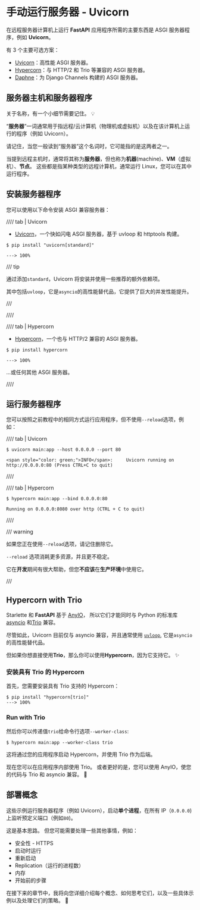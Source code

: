 # 手动运行服务器 - Uvicorn

在远程服务器计算机上运行 **FastAPI** 应用程序所需的主要东西是 ASGI 服务器程序，例如 **Uvicorn**。

有 3 个主要可选方案：

* <a href="https://www.uvicorn.org/" class="external-link" target="_blank">Uvicorn</a>：高性能 ASGI 服务器。
* <a href="https://hypercorn.readthedocs.io/" class="external-link" target="_blank">Hypercorn</a>：与 HTTP/2 和 Trio 等兼容的 ASGI 服务器。
* <a href="https://github.com/django/daphne" class="external-link" target="_blank">Daphne</a>：为 Django Channels 构建的 ASGI 服务器。

## 服务器主机和服务器程序

关于名称，有一个小细节需要记住。 💡

“**服务器**”一词通常用于指远程/云计算机（物理机或虚拟机）以及在该计算机上运行的程序（例如 Uvicorn）。

请记住，当您一般读到“服务器”这个名词时，它可能指的是这两者之一。

当提到远程主机时，通常将其称为**服务器**，但也称为**机器**(machine)、**VM**（虚拟机）、**节点**。 这些都是指某种类型的远程计算机，通常运行 Linux，您可以在其中运行程序。


## 安装服务器程序

您可以使用以下命令安装 ASGI 兼容服务器：

//// tab | Uvicorn

* <a href="https://www.uvicorn.org/" class="external-link" target="_blank">Uvicorn</a>，一个快如闪电 ASGI 服务器，基于 uvloop 和 httptools 构建。

<div class="termy">

```console
$ pip install "uvicorn[standard]"

---> 100%
```

</div>

/// tip

通过添加`standard`，Uvicorn 将安装并使用一些推荐的额外依赖项。

其中包括`uvloop`，它是`asyncio`的高性能替代品，它提供了巨大的并发性能提升。

///

////

//// tab | Hypercorn

* <a href="https://github.com/pgjones/hypercorn" class="external-link" target="_blank">Hypercorn</a>，一个也与 HTTP/2 兼容的 ASGI 服务器。

<div class="termy">

```console
$ pip install hypercorn

---> 100%
```

</div>

...或任何其他 ASGI 服务器。

////

## 运行服务器程序

您可以按照之前教程中的相同方式运行应用程序，但不使用`--reload`选项，例如：

//// tab | Uvicorn

<div class="termy">

```console
$ uvicorn main:app --host 0.0.0.0 --port 80

<span style="color: green;">INFO</span>:     Uvicorn running on http://0.0.0.0:80 (Press CTRL+C to quit)
```

</div>

////

//// tab | Hypercorn

<div class="termy">

```console
$ hypercorn main:app --bind 0.0.0.0:80

Running on 0.0.0.0:8080 over http (CTRL + C to quit)
```

</div>

////

/// warning

如果您正在使用`--reload`选项，请记住删除它。

 `--reload` 选项消耗更多资源，并且更不稳定。

 它在**开发**期间有很大帮助，但您**不应该**在**生产环境**中使用它。

///

## Hypercorn with Trio

Starlette 和 **FastAPI** 基于 <a href="https://anyio.readthedocs.io/en/stable/" class="external-link" target="_blank">AnyIO</a>， 所以它们才能同时与 Python 的标准库 <a href="https://docs.python.org/3/library/asyncio-task.html" class="external-link" target="_blank">asyncio</a> 和<a href="https://trio.readthedocs.io/en/stable/" class="external-link" target="_blank">Trio</a> 兼容。

尽管如此，Uvicorn 目前仅与 asyncio 兼容，并且通常使用 <a href="https://github.com/MagicStack/uvloop" class="external-link" target="_blank">`uvloop`</a >, 它是`asyncio`的高性能替代品。

但如果你想直接使用**Trio**，那么你可以使用**Hypercorn**，因为它支持它。 ✨

### 安装具有 Trio 的 Hypercorn

首先，您需要安装具有 Trio 支持的 Hypercorn：

<div class="termy">

```console
$ pip install "hypercorn[trio]"
---> 100%
```

</div>

### Run with Trio

然后你可以传递值`trio`给命令行选项`--worker-class`:

<div class="termy">

```console
$ hypercorn main:app --worker-class trio
```

</div>

这将通过您的应用程序启动 Hypercorn，并使用 Trio 作为后端。

现在您可以在应用程序内部使用 Trio。 或者更好的是，您可以使用 AnyIO，使您的代码与 Trio 和 asyncio 兼容。 🎉

## 部署概念

这些示例运行服务器程序（例如 Uvicorn），启动**单个进程**，在所有 IP（`0.0.0.0`)上监听预定义端口（例如`80`)。

这是基本思路。 但您可能需要处理一些其他事情，例如：

* 安全性 - HTTPS
* 启动时运行
* 重新启动
* Replication（运行的进程数）
* 内存
* 开始前的步骤

在接下来的章节中，我将向您详细介绍每个概念、如何思考它们，以及一些具体示例以及处理它们的策略。 🚀

